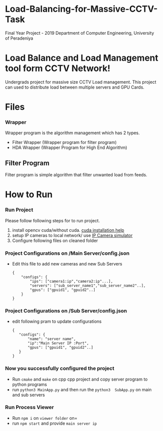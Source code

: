 
# Load-Balancing-for-Massive-CCTV-Task
Final Year Project - 2019 Department of Computer Engineering, University of Peradeniya

# Load Balance and Load Management tool form CCTV Network!

Undergrads project for massive size CCTV Load management. This project can used to distribute load between multiple servers and GPU Cards.


# Files

###  Wrapper
Wrapper program is  the algorithm management which has 2 types. 
* Filter Wrapper (Wrapper program for filter program)
* HDA Wrapper (Wrapper Program for High End Algorithm)

## Filter Program
Filter program is simple algorithm that filter unwanted load from feeds.



# How to Run

### Run Project

Please follow following steps for to run project.
1. install opencv cuda/without cuda. [cuda installation help](https://medium.com/@bnarasapur/compile-opencv-with-cuda-from-the-source-1b98e9108a59)
2.  setup IP cameras to local network/ use [IP Camera simulator](https://play.google.com/store/apps/details?id=com.pas.webcam&hl=en) 
3.  Configure following files on cleaned folder
    
### Project Configurations on /Main Server/config.json

 - Edit this file to add new cameras and new Sub Servers
     
   
    ```
	{
		"configs": {
			"ips": ["camera1:ip","camera2:ip"...],
			"servers": ["sub_server_name1","sub_server_name2"..],
			"gpus": ["gpuid1", "gpuid2"..]
		}
	}
    ``` 
   
    
  
### Project Configurations on /Sub Server/config.json

 - edit following pram to update configurations
     ```
	{
		"configs": {
			"name": "server name",
			"ip":"Main Server IP :Port",
			"gpus": ["gpuid1", "gpuid2"..]
		}
	}
    ```           
    
       
### Now you successfully configured the project

 - Run ``` cmake ``` and ```make``` on cpp cpp project and copy server program to python programs
 - run ```python3 MainApp.py``` and then run the ```python3  SubApp.py``` on main and sub servers
 
### Run Process Viewer

 - Run ``` npm i ``` on ```viewer folder``` on=
 - run ```npm start``` and provide ```main server ip```
 
